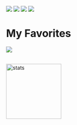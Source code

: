 <p>
  <a href="https://discord.com/users/356015194045939713" target"blank_"><img src="https://img.shields.io/badge/discord%20-7289DA.svg?&style=for-the-badge&logo=discord&logoColor=white"></a>
  <a href="https://open.spotify.com/user/oo3ndfg980iy4vxtb3mjly16p" target"blank_"><img src="https://img.shields.io/badge/Spotify%20-1ed760.svg?&style=for-the-badge&logo=spotify&logoColor=white"></a>
  <a href="https://instagram.com/triquetrasecurity" target"blank_"><img src="https://img.shields.io/badge/INSTAGRAM%20-DC3175.svg?&style=for-the-badge&logo=instagram&logoColor=white"></a>
  <a href="https://github.com/xTriquetra" target"blank_"><img src="https://img.shields.io/badge/GitHub%20-191717.svg?&style=for-the-badge&logo=github&logoColor=white"></a>
</p>
<h1>My Favorites</h1>
<a href="https://nodejs.org/en/" target"blank_"><img src="https://img.shields.io/badge/-Nodejs-3C873A?style=for-the-badge&labelColor=black&logo=node.js&logoColor=3C873A"></a>
<br>
<p>
 <br>
  <img src="https://github-readme-stats.vercel.app/api?username=xTriquetra&count_private=true&show_icons=true&theme=purple&hide_border=true" width="%100" height="150px" alt="stats" />
</p>
